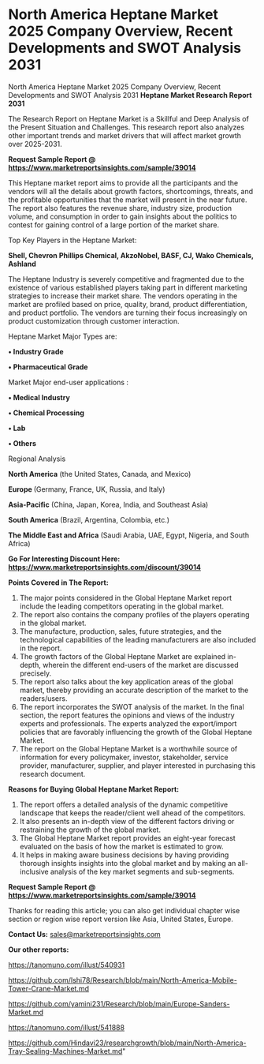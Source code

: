 # North America Heptane Market 2025 Company Overview, Recent Developments and SWOT Analysis 2031
North America Heptane Market 2025 Company Overview, Recent Developments and SWOT Analysis 2031
<strong>Heptane Market Research Report 2031</strong>

The Research Report on Heptane Market is a Skillful and Deep Analysis of the Present Situation and Challenges. This research report also analyzes other important trends and market drivers that will affect market growth over 2025-2031.

<strong>Request Sample Report @ <a href=https://www.marketreportsinsights.com/sample/39014>https://www.marketreportsinsights.com/sample/39014</a></strong>

This Heptane market report aims to provide all the participants and the vendors will all the details about growth factors, shortcomings, threats, and the profitable opportunities that the market will present in the near future. The report also features the revenue share, industry size, production volume, and consumption in order to gain insights about the politics to contest for gaining control of a large portion of the market share.

Top Key Players in the Heptane Market:

<strong>Shell, Chevron Phillips Chemical, AkzoNobel, BASF, CJ, Wako Chemicals, Ashland</strong>

The Heptane Industry is severely competitive and fragmented due to the existence of various established players taking part in different marketing strategies to increase their market share. The vendors operating in the market are profiled based on price, quality, brand, product differentiation, and product portfolio. The vendors are turning their focus increasingly on product customization through customer interaction.

Heptane Market Major Types are:

<strong>•  Industry Grade

•  Pharmaceutical Grade</strong>

Market Major end-user applications :

<strong>•  Medical Industry

•  Chemical Processing

•  Lab

•  Others</strong>

Regional Analysis

</u><strong><b>North America</b></strong> (the United States, Canada, and Mexico)

<strong><b>Europe </b></strong>(Germany, France, UK, Russia, and Italy)

<strong><b>Asia-Pacific</b></strong> (China, Japan, Korea, India, and Southeast Asia)

<strong><b>South America</b></strong> (Brazil, Argentina, Colombia, etc.)

<strong><b>The Middle East and Africa</b></strong> (Saudi Arabia, UAE, Egypt, Nigeria, and South Africa)

<strong>Go For Interesting Discount Here: <a href=https://www.marketreportsinsights.com/discount/39014>https://www.marketreportsinsights.com/discount/39014</a></strong>

<strong>Points Covered in The Report:</strong>
<ol>
  <li>The major points considered in the Global Heptane Market report include the leading competitors operating in the global market.</li>
  <li>The report also contains the company profiles of the players operating in the global market.</li>
  <li>The manufacture, production, sales, future strategies, and the technological capabilities of the leading manufacturers are also included in the report.</li>
  <li>The growth factors of the Global Heptane Market are explained in-depth, wherein the different end-users of the market are discussed precisely.</li>
  <li>The report also talks about the key application areas of the global market, thereby providing an accurate description of the market to the readers/users.</li>
  <li>The report incorporates the SWOT analysis of the market. In the final section, the report features the opinions and views of the industry experts and professionals. The experts analyzed the export/import policies that are favorably influencing the growth of the Global Heptane Market.</li>
  <li>The report on the Global Heptane Market is a worthwhile source of information for every policymaker, investor, stakeholder, service provider, manufacturer, supplier, and player interested in purchasing this research document.</li>
</ol>
<strong>Reasons for Buying Global Heptane Market Report:</strong>

<ol>
  <li>The report offers a detailed analysis of the dynamic competitive landscape that keeps the reader/client well ahead of the competitors.</li>
  <li>It also presents an in-depth view of the different factors driving or restraining the growth of the global market.</li>
  <li>The Global Heptane Market report provides an eight-year forecast evaluated on the basis of how the market is estimated to grow.</li>
  <li>It helps in making aware business decisions by having providing thorough insights insights into the global market and by making an all-inclusive analysis of the key market segments and sub-segments.</li>
</ol>
<strong>Request Sample Report @ <a href=https://www.marketreportsinsights.com/sample/39014>https://www.marketreportsinsights.com/sample/39014</a></strong>


Thanks for reading this article; you can also get individual chapter wise section or region wise report version like Asia, United States, Europe.

<strong>Contact Us:</strong>
sales@marketreportsinsights.com

<strong>Our other reports:</strong>

<a href=https://tanomuno.com/illust/540931>https://tanomuno.com/illust/540931</a>

<a href=https://github.com/Ishi78/Research/blob/main/North-America-Mobile-Tower-Crane-Market.md>https://github.com/Ishi78/Research/blob/main/North-America-Mobile-Tower-Crane-Market.md</a>

<a href=https://github.com/yamini231/Research/blob/main/Europe-Sanders-Market.md>https://github.com/yamini231/Research/blob/main/Europe-Sanders-Market.md</a>

<a href=https://tanomuno.com/illust/541888>https://tanomuno.com/illust/541888</a>

<a href=https://github.com/Hindavi23/researchgrowth/blob/main/North-America-Tray-Sealing-Machines-Market.md>https://github.com/Hindavi23/researchgrowth/blob/main/North-America-Tray-Sealing-Machines-Market.md</a>"
